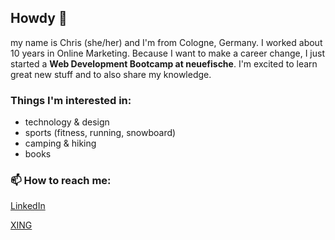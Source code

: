## Howdy 👋

my name is Chris (she/her) and I'm from Cologne, Germany. I worked about 10 years in Online Marketing. Because I want to make a career change, I just started a **Web Development Bootcamp at neuefische**. I'm excited to learn great new stuff and to also share my knowledge.

### Things I'm interested in:
* technology & design
* sports (fitness, running, snowboard)
* camping & hiking
* books 

### 📫 How to reach me:
[LinkedIn](https://www.linkedin.com/in/christiane-hertwig-581237a3/)

[XING](https://www.xing.com/profile/Christiane_Hertwig/cv)
